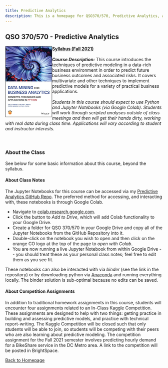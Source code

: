 ```yaml
---
title: Predictive Analytics
description: This is a homepage for QSO370/570, Predictive Analytics, at Southern New Hampshire University. The course covers predictive modeling in both the regression and classification settings. Topics covered include linear and curvi-linear regression, tree-based models, logistic regression, cross-validation, hyperparameter tuning, model assessment, and more.
---
```


## QSO 370/570 - Predictive Analytics

<img src="/SiteFiles/PredictiveAnalytics.jpg" align="left" width=150>[**Syllabus (Fall 2021)**](https://drive.google.com/file/d/1KuyfmIcD5KhI0Qz8fYGSaPFTw67udnIl/view?usp=sharing)<br/>
<br/>
***Course Description:*** This course introduces the techniques of predictive modeling in a data-rich business environment in order to predict future business outcomes and associated risks. It covers multivariate and other techniques to implement predictive models for a variety of practical business applications.<br/>
<br/>
*Students in this course should expect to use Python and Jupyter Notebooks (via Google Colab). Students will work through scripted analyses outside of class meetings and then will get their hands dirty, working with real data during class time. Applications will vary according to student and instructor interests.*<br/>
<br/><br/>

### About the Class

See below for some basic information about this course, beyond the syllabus.

#### About Class Notes

The Jupyter Notebooks for this course can be accessed via my [Predictive Analytics GitHub Repo](https://github.com/agmath/PredictiveAnalytics). The preferred method for accessing, and interacting with, these notebooks is through Google Colab.  
+ Navigate to [colab.research.google.com](colab.research.google.com).
+ Click the button to *Add to Drive*, which will add Colab functionality to your Google Drive.
+ Create a folder for QSO 370/570 in your Google Drive and copy all of the Jupyter Notebooks from the GitHub Repository into it.
+ Double-click on the notebook you wish to open and then click on the orange CO logo at the top of the page to *open with Colab*.
+ You are now running a live Jupyter Notebook from within Google Drive -- you should treat these as your personal class notes; feel free to edit them as you see fit.

These notebooks can also be interacted with via *binder* (see the link in the repository) or by downloading python via [Anaconda](https://www.anaconda.com/products/individual) and running everything locally. The binder solution is sub-optimal because no edits can be saved.

#### About Competition Assignments

In addition to traditional homework assignments in this course, students will encounter four assignments related to an In-Class Kaggle Competition. These assignments are designed to help with two things: getting practice in building and assessing predictive models, and practice with technical report-writing. The Kaggle Competition will be closed such that only students will be able to join, so students will be competing with their peers who are also learning about predictive modeling. The competition assignment for the Fall 2021 semester involves predicting hourly demand for a BikeShare service in the DC Metro area. A link to the competition will be posted in BrightSpace.

[Back to Homepage](https://agmath.github.io/)
